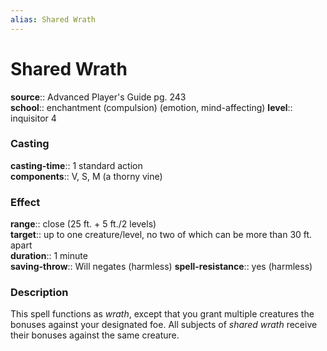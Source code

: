 ```yaml
---
alias: Shared Wrath
---
```


# Shared Wrath 

**source**:: Advanced Player's Guide pg. 243  
**school**:: enchantment (compulsion) (emotion, mind-affecting)
**level**:: inquisitor 4

### Casting 

**casting-time**:: 1 standard action  
**components**:: V, S, M (a thorny vine)

### Effect 

**range**:: close (25 ft. + 5 ft./2 levels)  
**target**:: up to one creature/level, no two of which can be more than 30 ft. apart  
**duration**:: 1 minute  
**saving-throw**:: Will negates (harmless)
**spell-resistance**:: yes (harmless)

### Description 

This spell functions as *wrath*, except that you grant multiple creatures the bonuses against your designated foe. All subjects of *shared wrath* receive their bonuses against the same creature.
